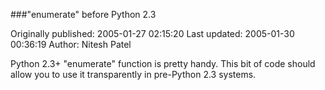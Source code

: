 ###"enumerate" before Python 2.3

Originally published: 2005-01-27 02:15:20
Last updated: 2005-01-30 00:36:19
Author: Nitesh Patel

Python 2.3+ "enumerate" function is pretty handy.  This bit of code should allow you to use it transparently in pre-Python 2.3 systems.